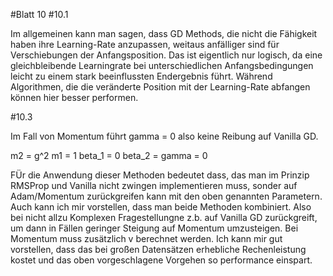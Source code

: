 #Blatt 10
#10.1

Im allgemeinen kann man sagen, dass GD Methods, die nicht die Fähigkeit haben ihre Learning-Rate anzupassen, weitaus anfälliger sind für Verschiebungen der Anfangsposition.
Das ist eigentlich nur logisch, da eine gleichbleibende Learningrate bei unterschiedlichen Anfangsbedingungen leicht zu einem stark beeinflussten Endergebnis führt.
Während Algorithmen, die die veränderte Position mit der Learning-Rate abfangen können hier besser performen.


#10.3

Im Fall von Momentum führt gamma = 0 also keine Reibung auf Vanilla GD.

m2 = g^2
m1 = 1
beta_1 = 0
beta_2 = gamma = 0

FÜr die Anwendung dieser Methoden bedeutet dass, das man im Prinzip RMSProp und Vanilla nicht zwingen implementieren muss, sonder auf Adam/Momentum zurückgreifen kann mit den oben genannten Parametern.
Auch kann ich mir vorstellen, dass man beide Methoden kombiniert. 
Also bei nicht allzu Komplexen Fragestellungne z.b. auf Vanilla GD zurückgreift, um dann in Fällen geringer Steigung auf Momentum umzusteigen.
Bei Momentum muss zusätzlich v berechnet werden.
Ich kann mir gut vorstellen, dass das bei großen Datensätzen erhebliche Rechenleistung kostet und das oben vorgeschlagene Vorgehen so performance einspart.

